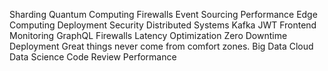 Sharding Quantum Computing Firewalls Event Sourcing Performance Edge Computing Deployment Security Distributed Systems Kafka JWT
Frontend Monitoring GraphQL Firewalls Latency Optimization Zero Downtime Deployment Great things never come from comfort zones.
Big Data Cloud Data Science Code Review Performance
